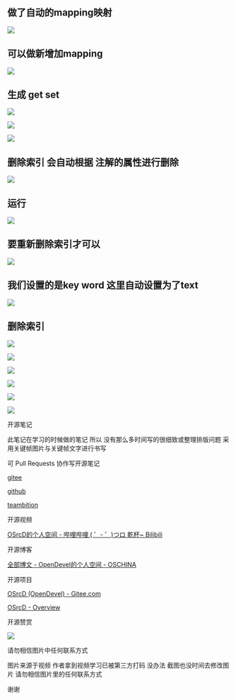 ## 做了自动的mapping映射

![](https://tcs.teambition.net/storage/31210baedce016a1e29d4cf3ac1205794bfc?Signature=eyJhbGciOiJIUzI1NiIsInR5cCI6IkpXVCJ9.eyJBcHBJRCI6IjU5Mzc3MGZmODM5NjMyMDAyZTAzNThmMSIsIl9hcHBJZCI6IjU5Mzc3MGZmODM5NjMyMDAyZTAzNThmMSIsIl9vcmdhbml6YXRpb25JZCI6IiIsImV4cCI6MTYxMDcwMjg1NCwiaWF0IjoxNjEwMDk4MDU0LCJyZXNvdXJjZSI6Ii9zdG9yYWdlLzMxMjEwYmFlZGNlMDE2YTFlMjlkNGNmM2FjMTIwNTc5NGJmYyJ9.pzCxjuNRge7XpWy5p8b5Dw_iXJXIwpsFEHVinwvH-J0&download=image.png "")

## 可以做新增加mapping

![](https://tcs.teambition.net/storage/312183ed29c70f4ccc8c31012daf66036a76?Signature=eyJhbGciOiJIUzI1NiIsInR5cCI6IkpXVCJ9.eyJBcHBJRCI6IjU5Mzc3MGZmODM5NjMyMDAyZTAzNThmMSIsIl9hcHBJZCI6IjU5Mzc3MGZmODM5NjMyMDAyZTAzNThmMSIsIl9vcmdhbml6YXRpb25JZCI6IiIsImV4cCI6MTYxMDcwMjg1NCwiaWF0IjoxNjEwMDk4MDU0LCJyZXNvdXJjZSI6Ii9zdG9yYWdlLzMxMjE4M2VkMjljNzBmNGNjYzhjMzEwMTJkYWY2NjAzNmE3NiJ9.7LwDDVW4i8ui1inekK41YbZSMLuFTIc6pkQlBRKY8AQ&download=image.png "")

## 生成 get set

![](https://tcs.teambition.net/storage/312129d6f2941d3ec7caacad94e6fbb54ff6?Signature=eyJhbGciOiJIUzI1NiIsInR5cCI6IkpXVCJ9.eyJBcHBJRCI6IjU5Mzc3MGZmODM5NjMyMDAyZTAzNThmMSIsIl9hcHBJZCI6IjU5Mzc3MGZmODM5NjMyMDAyZTAzNThmMSIsIl9vcmdhbml6YXRpb25JZCI6IiIsImV4cCI6MTYxMDcwMjg1NCwiaWF0IjoxNjEwMDk4MDU0LCJyZXNvdXJjZSI6Ii9zdG9yYWdlLzMxMjEyOWQ2ZjI5NDFkM2VjN2NhYWNhZDk0ZTZmYmI1NGZmNiJ9.TnRPo0LvuMzaB0pH5wd9RKqUGbPCJX56WdVexGtQZno&download=image.png "")

![](https://tcs.teambition.net/storage/3121e045129b57ac5c38b087b5273951af56?Signature=eyJhbGciOiJIUzI1NiIsInR5cCI6IkpXVCJ9.eyJBcHBJRCI6IjU5Mzc3MGZmODM5NjMyMDAyZTAzNThmMSIsIl9hcHBJZCI6IjU5Mzc3MGZmODM5NjMyMDAyZTAzNThmMSIsIl9vcmdhbml6YXRpb25JZCI6IiIsImV4cCI6MTYxMDcwMjg1NCwiaWF0IjoxNjEwMDk4MDU0LCJyZXNvdXJjZSI6Ii9zdG9yYWdlLzMxMjFlMDQ1MTI5YjU3YWM1YzM4YjA4N2I1MjczOTUxYWY1NiJ9.MCaL-jVYwlgfDZsL79rqDZjL00Zz8rz7brgzFR67xhU&download=image.png "")

![](https://tcs.teambition.net/storage/31217ea8e89cae730025eb9b684aecdb4573?Signature=eyJhbGciOiJIUzI1NiIsInR5cCI6IkpXVCJ9.eyJBcHBJRCI6IjU5Mzc3MGZmODM5NjMyMDAyZTAzNThmMSIsIl9hcHBJZCI6IjU5Mzc3MGZmODM5NjMyMDAyZTAzNThmMSIsIl9vcmdhbml6YXRpb25JZCI6IiIsImV4cCI6MTYxMDcwMjg1NCwiaWF0IjoxNjEwMDk4MDU0LCJyZXNvdXJjZSI6Ii9zdG9yYWdlLzMxMjE3ZWE4ZTg5Y2FlNzMwMDI1ZWI5YjY4NGFlY2RiNDU3MyJ9.SJmfNMSZCCRNCt4ta9lqPAQXdrQ3J4XypmmVjV-NG4c&download=image.png "")

## 删除索引 会自动根据 注解的属性进行删除

![](https://tcs.teambition.net/storage/312146099cedf4bed9faf3a81aa2e20cdb90?Signature=eyJhbGciOiJIUzI1NiIsInR5cCI6IkpXVCJ9.eyJBcHBJRCI6IjU5Mzc3MGZmODM5NjMyMDAyZTAzNThmMSIsIl9hcHBJZCI6IjU5Mzc3MGZmODM5NjMyMDAyZTAzNThmMSIsIl9vcmdhbml6YXRpb25JZCI6IiIsImV4cCI6MTYxMDcwMjg1NCwiaWF0IjoxNjEwMDk4MDU0LCJyZXNvdXJjZSI6Ii9zdG9yYWdlLzMxMjE0NjA5OWNlZGY0YmVkOWZhZjNhODFhYTJlMjBjZGI5MCJ9.Y9GuQLde3tHnpNdM5J5WUH4tt96TQUZSJ86iONddce8&download=image.png "")

## 运行

![](https://tcs.teambition.net/storage/3121e71069a52757b588c8c406224171c460?Signature=eyJhbGciOiJIUzI1NiIsInR5cCI6IkpXVCJ9.eyJBcHBJRCI6IjU5Mzc3MGZmODM5NjMyMDAyZTAzNThmMSIsIl9hcHBJZCI6IjU5Mzc3MGZmODM5NjMyMDAyZTAzNThmMSIsIl9vcmdhbml6YXRpb25JZCI6IiIsImV4cCI6MTYxMDcwMjg1NCwiaWF0IjoxNjEwMDk4MDU0LCJyZXNvdXJjZSI6Ii9zdG9yYWdlLzMxMjFlNzEwNjlhNTI3NTdiNTg4YzhjNDA2MjI0MTcxYzQ2MCJ9.PsyLNaZyCr7wak06OUV3Ap1OS0nTtw0ItnV06ozQ6Fk&download=image.png "")

## 要重新删除索引才可以

![](https://tcs.teambition.net/storage/312177bad2901f3a2a45bdc8f384819a8d55?Signature=eyJhbGciOiJIUzI1NiIsInR5cCI6IkpXVCJ9.eyJBcHBJRCI6IjU5Mzc3MGZmODM5NjMyMDAyZTAzNThmMSIsIl9hcHBJZCI6IjU5Mzc3MGZmODM5NjMyMDAyZTAzNThmMSIsIl9vcmdhbml6YXRpb25JZCI6IiIsImV4cCI6MTYxMDcwMjg1NCwiaWF0IjoxNjEwMDk4MDU0LCJyZXNvdXJjZSI6Ii9zdG9yYWdlLzMxMjE3N2JhZDI5MDFmM2EyYTQ1YmRjOGYzODQ4MTlhOGQ1NSJ9.5Skbctey4dDn8ORhXJUxDzpt4e7NNr_gV4qOpD9EF5I&download=image.png "")

## 我们设置的是key word 这里自动设置为了text

![](https://tcs.teambition.net/storage/312171fa3be643a6c6877f18d8444a270aad?Signature=eyJhbGciOiJIUzI1NiIsInR5cCI6IkpXVCJ9.eyJBcHBJRCI6IjU5Mzc3MGZmODM5NjMyMDAyZTAzNThmMSIsIl9hcHBJZCI6IjU5Mzc3MGZmODM5NjMyMDAyZTAzNThmMSIsIl9vcmdhbml6YXRpb25JZCI6IiIsImV4cCI6MTYxMDcwMjg1NCwiaWF0IjoxNjEwMDk4MDU0LCJyZXNvdXJjZSI6Ii9zdG9yYWdlLzMxMjE3MWZhM2JlNjQzYTZjNjg3N2YxOGQ4NDQ0YTI3MGFhZCJ9.H8RAWibrVOdbGExtj5BEzEQiKZGGRELwl7ls_k2f2J4&download=image.png "")

## 删除索引

![](https://tcs.teambition.net/storage/3121bc0aaf83153218cf106c13374b38d63c?Signature=eyJhbGciOiJIUzI1NiIsInR5cCI6IkpXVCJ9.eyJBcHBJRCI6IjU5Mzc3MGZmODM5NjMyMDAyZTAzNThmMSIsIl9hcHBJZCI6IjU5Mzc3MGZmODM5NjMyMDAyZTAzNThmMSIsIl9vcmdhbml6YXRpb25JZCI6IiIsImV4cCI6MTYxMDcwMjg1NCwiaWF0IjoxNjEwMDk4MDU0LCJyZXNvdXJjZSI6Ii9zdG9yYWdlLzMxMjFiYzBhYWY4MzE1MzIxOGNmMTA2YzEzMzc0YjM4ZDYzYyJ9.IVn6fgcmisLJoUtf3PmwI1qVrQ5y54yGHMj-OvSnhKY&download=image.png "")

![](https://tcs.teambition.net/storage/3121b60337112609d75e93fbcb0e638e87a1?Signature=eyJhbGciOiJIUzI1NiIsInR5cCI6IkpXVCJ9.eyJBcHBJRCI6IjU5Mzc3MGZmODM5NjMyMDAyZTAzNThmMSIsIl9hcHBJZCI6IjU5Mzc3MGZmODM5NjMyMDAyZTAzNThmMSIsIl9vcmdhbml6YXRpb25JZCI6IiIsImV4cCI6MTYxMDcwMjg1NCwiaWF0IjoxNjEwMDk4MDU0LCJyZXNvdXJjZSI6Ii9zdG9yYWdlLzMxMjFiNjAzMzcxMTI2MDlkNzVlOTNmYmNiMGU2MzhlODdhMSJ9.lLhHPMKzSWZMoaYFjDTrRkybV3UnYXS7oboQtUOIoOw&download=image.png "")

![](https://tcs.teambition.net/storage/3121e0ce80b56b48ea2ec9595320ca36d1b3?Signature=eyJhbGciOiJIUzI1NiIsInR5cCI6IkpXVCJ9.eyJBcHBJRCI6IjU5Mzc3MGZmODM5NjMyMDAyZTAzNThmMSIsIl9hcHBJZCI6IjU5Mzc3MGZmODM5NjMyMDAyZTAzNThmMSIsIl9vcmdhbml6YXRpb25JZCI6IiIsImV4cCI6MTYxMDcwMjg1NCwiaWF0IjoxNjEwMDk4MDU0LCJyZXNvdXJjZSI6Ii9zdG9yYWdlLzMxMjFlMGNlODBiNTZiNDhlYTJlYzk1OTUzMjBjYTM2ZDFiMyJ9.XdHETwVgbGL5KX5rRZhXguA-9anp1KXGrbXX16E3neA&download=image.png "")

![](https://tcs.teambition.net/storage/3121a996598b5dd15d68347c8fc6b3cf6dd4?Signature=eyJhbGciOiJIUzI1NiIsInR5cCI6IkpXVCJ9.eyJBcHBJRCI6IjU5Mzc3MGZmODM5NjMyMDAyZTAzNThmMSIsIl9hcHBJZCI6IjU5Mzc3MGZmODM5NjMyMDAyZTAzNThmMSIsIl9vcmdhbml6YXRpb25JZCI6IiIsImV4cCI6MTYxMDcwMjg1NCwiaWF0IjoxNjEwMDk4MDU0LCJyZXNvdXJjZSI6Ii9zdG9yYWdlLzMxMjFhOTk2NTk4YjVkZDE1ZDY4MzQ3YzhmYzZiM2NmNmRkNCJ9.uZDyA3_DUq4lvxSaiJ-R39MiAvxg-UUEYdB9hGBMBVw&download=image.png "")

![](https://tcs.teambition.net/storage/3121ff64bd58e475ffdb299c46703e0b4252?Signature=eyJhbGciOiJIUzI1NiIsInR5cCI6IkpXVCJ9.eyJBcHBJRCI6IjU5Mzc3MGZmODM5NjMyMDAyZTAzNThmMSIsIl9hcHBJZCI6IjU5Mzc3MGZmODM5NjMyMDAyZTAzNThmMSIsIl9vcmdhbml6YXRpb25JZCI6IiIsImV4cCI6MTYxMDcwMjg1NCwiaWF0IjoxNjEwMDk4MDU0LCJyZXNvdXJjZSI6Ii9zdG9yYWdlLzMxMjFmZjY0YmQ1OGU0NzVmZmRiMjk5YzQ2NzAzZTBiNDI1MiJ9.FOZtmN3innms8sUoeIpL3RCDvL8-FpnvKclggHkCaG0&download=image.png "")

![](https://tcs.teambition.net/storage/3121a91c7abc585f957e2e9635d8f6a3d7b6?Signature=eyJhbGciOiJIUzI1NiIsInR5cCI6IkpXVCJ9.eyJBcHBJRCI6IjU5Mzc3MGZmODM5NjMyMDAyZTAzNThmMSIsIl9hcHBJZCI6IjU5Mzc3MGZmODM5NjMyMDAyZTAzNThmMSIsIl9vcmdhbml6YXRpb25JZCI6IiIsImV4cCI6MTYxMDcwMjg1NCwiaWF0IjoxNjEwMDk4MDU0LCJyZXNvdXJjZSI6Ii9zdG9yYWdlLzMxMjFhOTFjN2FiYzU4NWY5NTdlMmU5NjM1ZDhmNmEzZDdiNiJ9.TjsTLcGSKPHOwGal17Iei1h-kNk8hWs1OEITksUmBJw&download=image.png "")



开源笔记

此笔记在学习的时候做的笔记 所以 没有那么多时间写的很细致或整理排版问题 采用关键帧图片与关键帧文字进行书写 

可 Pull Requests 协作写开源笔记

[gitee](https://gitee.com/opendevel/java-for-linux)

[github](https://github.com/OSrcD/java-for-linux)

[teambition](https://tburl.in/0jDNvpbK)

开源视频

[OSrcD的个人空间 - 哔哩哔哩 ( ゜- ゜)つロ 乾杯~ Bilibili](https://space.bilibili.com/77266754)

开源博客

[全部博文 - OpenDevel的个人空间 - OSCHINA](https://my.oschina.net/u/4675154?tab=newest&catalogId=0)

开源项目

[OSrcD (OpenDevel) - Gitee.com](https://gitee.com/OpenDevel)

[OSrcD - Overview](https://github.com/OSrcD)

开源赞赏

![](https://tcs.teambition.net/storage/3121aed56e96d914e1046f3b498b493ce232?Signature=eyJhbGciOiJIUzI1NiIsInR5cCI6IkpXVCJ9.eyJBcHBJRCI6IjU5Mzc3MGZmODM5NjMyMDAyZTAzNThmMSIsIl9hcHBJZCI6IjU5Mzc3MGZmODM5NjMyMDAyZTAzNThmMSIsIl9vcmdhbml6YXRpb25JZCI6IiIsImV4cCI6MTYxMDcwMjg1NCwiaWF0IjoxNjEwMDk4MDU0LCJyZXNvdXJjZSI6Ii9zdG9yYWdlLzMxMjFhZWQ1NmU5NmQ5MTRlMTA0NmYzYjQ5OGI0OTNjZTIzMiJ9.BY-9Zl20JGVa2l4InPY8Jxf9H8sMx_teXGjXDKyZ-_s&download=image.png "")

请勿相信图片中任何联系方式

图片来源于视频 作者拿到视频学习已被第三方打码 没办法 截图也没时间去修改图片 请勿相信图片里的任何联系方式

谢谢


